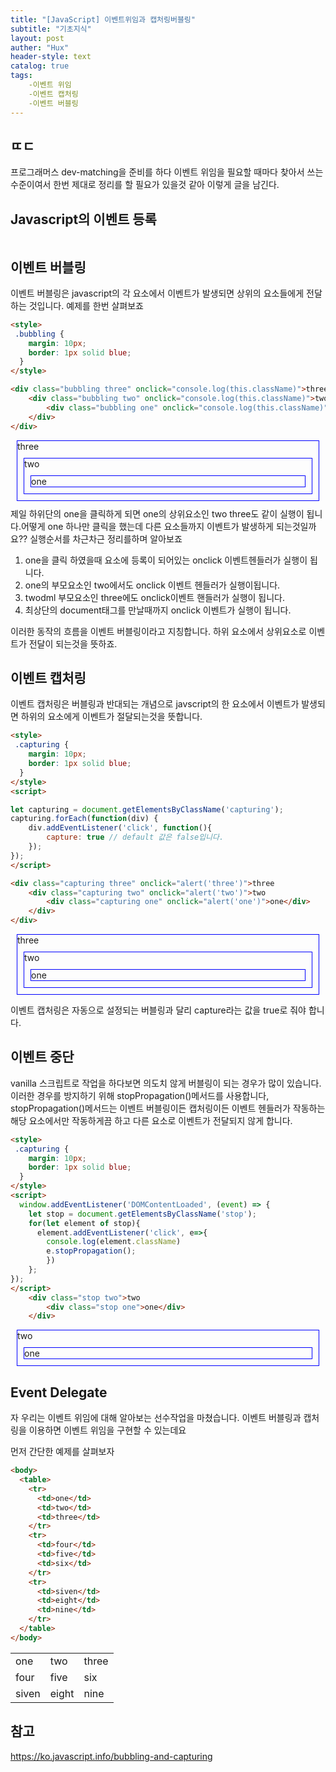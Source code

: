 ```yaml
---
title: "[JavaScript] 이벤트위임과 캡처링버블링"
subtitle: "기초지식"
layout: post
auther: "Hux"
header-style: text
catalog: true
tags:
    -이벤트 위임
    -이벤트 캡처링
    -이벤트 버블링
---
```


ㄸㄷ
---
프로그래머스 dev-matching을 준비를 하다 이벤트 위임을 필요할 때마다 찾아서 쓰는 수준이여서 한번 제대로 정리를 할 필요가 있을것 같아 이렇게 글을 남긴다.



Javascript의 이벤트 등록
---

```js


```

이벤트 버블링
-------

이벤트 버블링은 javascript의 각 요소에서 이벤트가 발생되면 상위의 요소들에게 전달하는 것입니다.
예제를 한번 살펴보죠

```html
<style>
 .bubbling {
    margin: 10px;
    border: 1px solid blue;
  }
</style>

<div class="bubbling three" onclick="console.log(this.className)">three
    <div class="bubbling two" onclick="console.log(this.className)">two
        <div class="bubbling one" onclick="console.log(this.className)">one</div>
    </div>
</div>
```

<html>
<style>
 .bubbling {
    margin: 10px;
    border: 1px solid blue;
  }
</style>

<div class="bubbling three" onclick="console.log(this.className)">three
    <div class="bubbling two" onclick="console.log(this.className)">two
        <div class="bubbling one" onclick="console.log(this.className)">one</div>
    </div>
</div>

</html>
제일 하위단의 one을 클릭하게 되면 one의 상위요소인 two three도 같이 실행이 됩니다.어떻게 one 하나만 클릭을 했는데 다른 요소들까지 이벤트가 발생하게 되는것일까요?? 실행순서를 차근차근 정리를하며 알아보죠

1. one을 클릭 하였을때 요소에 등록이 되어있는 onclick 이벤트헨들러가 실행이 됩니다.
2. one의 부모요소인 two에서도 onclick 이벤트 헨들러가 실행이됩니다.
3. twodml 부모요소인 three에도 onclick이벤트 핸들러가 실행이 됩니다.
4. 최상단의 document태그를 만날때까지 onclick 이벤트가 실행이 됩니다.

이러한 동작의 흐름을 이벤트 버블링이라고 지칭합니다. 하위 요소에서 상위요소로 이벤트가 전달이 되는것을 뜻하죠.

이벤트 캡처링
---
이벤트 캡처링은 버블링과 반대되는 개념으로 javscript의 한 요소에서 이벤트가 발생되면 하위의 요소에게 이벤트가 절달되는것을 뜻합니다.

```html
<style>
 .capturing {
    margin: 10px;
    border: 1px solid blue;
  }
</style>
<script>

let capturing = document.getElementsByClassName('capturing');
capturing.forEach(function(div) {
	div.addEventListener('click', function(){
		capture: true // default 값은 false입니다.
	});
});
</script>

<div class="capturing three" onclick="alert('three')">three
    <div class="capturing two" onclick="alert('two')">two
        <div class="capturing one" onclick="alert('one')">one</div>
    </div>
</div>
```
<html>
<style>
 .capturing {
    margin: 10px;
    border: 1px solid blue;
  }
</style>
<script>
  window.addEventListener('DOMContentLoaded', (event) => {
    let capturing = document.getElementsByClassName('capturing');
    for(let element of capturing){
      element.addEventListener('click', e=>console.log(element.className)
      ,{capture:true})
    };
});
</script>

<div class="capturing three">three
    <div class="capturing two">two
        <div class="capturing one">one</div>
    </div>
</div>
</html>

이벤트 캡처링은 자동으로 설정되는 버블링과 달리 capture라는 값을 true로 줘야 합니다.


이벤트 중단
---

vanilla 스크립트로 작업을 하다보면 의도치 않게 버블링이 되는 경우가 많이 있습니다. 이러한 경우를 방지하기 위해 stopPropagation()메서드를 사용합니다, stopPropagation()메서드는 이벤트 버블링이든 캡처링이든 이벤트 헨들러가 작동하는 해당 요소에서만 작동하게끔 하고 다른 요소로 이벤트가 전달되지 않게 합니다.

```html
<style>
 .capturing {
    margin: 10px;
    border: 1px solid blue;
  }
</style>
<script>
  window.addEventListener('DOMContentLoaded', (event) => {
    let stop = document.getElementsByClassName('stop');
    for(let element of stop){
      element.addEventListener('click', e=>{
        console.log(element.className)
        e.stopPropagation();
        })
    };
});
</script>
    <div class="stop two">two
        <div class="stop one">one</div>
    </div>
```
<html>
<style>
 .stop {
    margin: 10px;
    border: 1px solid blue;
  }
</style>
<script>
  window.addEventListener('DOMContentLoaded', (event) => {
    let stop = document.getElementsByClassName('stop');
    for(let element of stop){
      element.addEventListener('click', e=>{
        console.log(element.className)
        e.stopPropagation();
        })
    };
});
</script>
    <div class="stop two">two
        <div class="stop one">one</div>
    </div>
</html>


Event Delegate
---
자 우리는 이벤트 위임에 대해 알아보는 선수작업을 마쳤습니다. 이벤트 버블링과 캡처링을 이용하면 이벤트 위임을 구현할 수 있는데요


먼저 간단한 예제를 살펴보자


```html
<body>
  <table>
    <tr>
      <td>one</td>
      <td>two</td>
      <td>three</td>
    </tr>
    <tr>
      <td>four</td>
      <td>five</td>
      <td>six</td>
    </tr>
    <tr>
      <td>siven</td>
      <td>eight</td>
      <td>nine</td>
    </tr>
  </table>
</body>
```
<html>
<script> 
window.addEventListener('DOMContentLoaded', (event) => {
    let table = document.getElementById('table');
  table.onclick=function(e){
    let target = e.target;
    if(target.tagname!='TD') return;

    console.log(target.innerHTML);
  }
  });

</script>
<body>
  <table id="table">
    <tr>
      <td>one</td>
      <td>two</td>
      <td>three</td>
    </tr>
    <tr>
      <td>four</td>
      <td>five</td>
      <td>six</td>
    </tr>
    <tr>
      <td>siven</td>
      <td>eight</td>
      <td>nine</td>
    </tr>
  </table>
</body>
</html>



참고
---
<https://ko.javascript.info/bubbling-and-capturing>